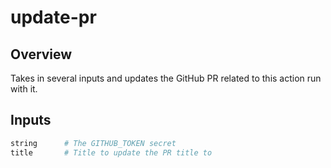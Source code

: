# update-pr

## Overview

Takes in several inputs and updates the GitHub PR related to this action run with it.

## Inputs

```bash
string      # The GITHUB_TOKEN secret
title       # Title to update the PR title to
```
